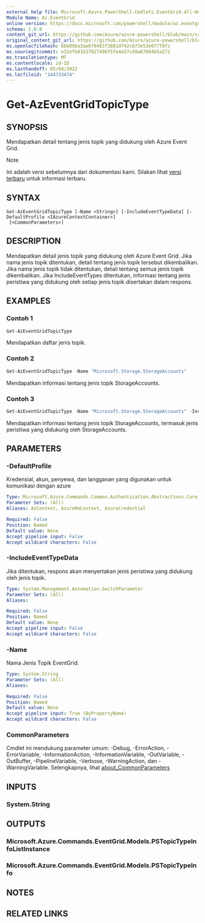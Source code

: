 ```yaml
---
external help file: Microsoft.Azure.PowerShell.Cmdlets.EventGrid.dll-Help.xml
Module Name: Az.EventGrid
online version: https://docs.microsoft.com/powershell/module/az.eventgrid/get-azeventgridtopictype
schema: 2.0.0
content_git_url: https://github.com/Azure/azure-powershell/blob/main/src/EventGrid/EventGrid/help/Get-AzEventGridTopicType.md
original_content_git_url: https://github.com/Azure/azure-powershell/blob/main/src/EventGrid/EventGrid/help/Get-AzEventGridTopicType.md
ms.openlocfilehash: 6bb09ba3ae6f0483f3881df42c873e53e077f8fc
ms.sourcegitcommit: e32efb81b37827496f5fe4e57cd9a67004b5a271
ms.translationtype: MT
ms.contentlocale: id-ID
ms.lasthandoff: 05/04/2022
ms.locfileid: "144733474"
---
```

# Get-AzEventGridTopicType

## SYNOPSIS
Mendapatkan detail tentang jenis topik yang didukung oleh Azure Event Grid.

> [!NOTE]
>Ini adalah versi sebelumnya dari dokumentasi kami. Silakan lihat [versi terbaru](/powershell/module/az.eventgrid/get-azeventgridtopictype) untuk informasi terbaru.

## SYNTAX

```
Get-AzEventGridTopicType [-Name <String>] [-IncludeEventTypeData] [-DefaultProfile <IAzureContextContainer>]
 [<CommonParameters>]
```

## DESCRIPTION
Mendapatkan detail jenis topik yang didukung oleh Azure Event Grid.
Jika nama jenis topik ditentukan, detail tentang jenis topik tersebut dikembalikan.
Jika nama jenis topik tidak ditentukan, detail tentang semua jenis topik dikembalikan.
Jika IncludeEventTypes ditentukan, informasi tentang jenis peristiwa yang didukung oleh setiap jenis topik disertakan dalam respons.

## EXAMPLES

### Contoh 1
```powershell
Get-AzEventGridTopicType
```

Mendapatkan daftar jenis topik.

### Contoh 2
```powershell
Get-AzEventGridTopicType -Name "Microsoft.Storage.StorageAccounts"
```

Mendapatkan informasi tentang jenis topik StorageAccounts.

### Contoh 3
```powershell
Get-AzEventGridTopicType -Name "Microsoft.Storage.StorageAccounts" -IncludeEventTypeData
```

Mendapatkan informasi tentang jenis topik StorageAccounts, termasuk jenis peristiwa yang didukung oleh StorageAccounts.

## PARAMETERS

### -DefaultProfile
Kredensial, akun, penyewa, dan langganan yang digunakan untuk komunikasi dengan azure

```yaml
Type: Microsoft.Azure.Commands.Common.Authentication.Abstractions.Core.IAzureContextContainer
Parameter Sets: (All)
Aliases: AzContext, AzureRmContext, AzureCredential

Required: False
Position: Named
Default value: None
Accept pipeline input: False
Accept wildcard characters: False
```

### -IncludeEventTypeData
Jika ditentukan, respons akan menyertakan jenis peristiwa yang didukung oleh jenis topik.

```yaml
Type: System.Management.Automation.SwitchParameter
Parameter Sets: (All)
Aliases:

Required: False
Position: Named
Default value: None
Accept pipeline input: False
Accept wildcard characters: False
```

### -Name
Nama Jenis Topik EventGrid.

```yaml
Type: System.String
Parameter Sets: (All)
Aliases:

Required: False
Position: Named
Default value: None
Accept pipeline input: True (ByPropertyName)
Accept wildcard characters: False
```

### CommonParameters
Cmdlet ini mendukung parameter umum: -Debug, -ErrorAction, -ErrorVariable, -InformationAction, -InformationVariable, -OutVariable, -OutBuffer, -PipelineVariable, -Verbose, -WarningAction, dan -WarningVariable. Selengkapnya, lihat [about_CommonParameters](http://go.microsoft.com/fwlink/?LinkID=113216)

## INPUTS

### System.String

## OUTPUTS

### Microsoft.Azure.Commands.EventGrid.Models.PSTopicTypeInfoListInstance

### Microsoft.Azure.Commands.EventGrid.Models.PSTopicTypeInfo

## NOTES

## RELATED LINKS
